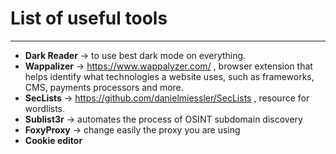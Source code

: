 # List of useful tools
---
- **Dark Reader** -> to use best dark mode on everything.
- **Wappalizer** -> https://www.wappalyzer.com/ , browser extension that helps identify what technologies a website uses, such as frameworks, CMS, payments processors and more.
- **SecLists** -> https://github.com/danielmiessler/SecLists , resource for wordlists.
- **Sublist3r** -> automates the process of OSINT subdomain discovery
- **FoxyProxy** -> change easily the proxy you are using
- **Cookie editor**